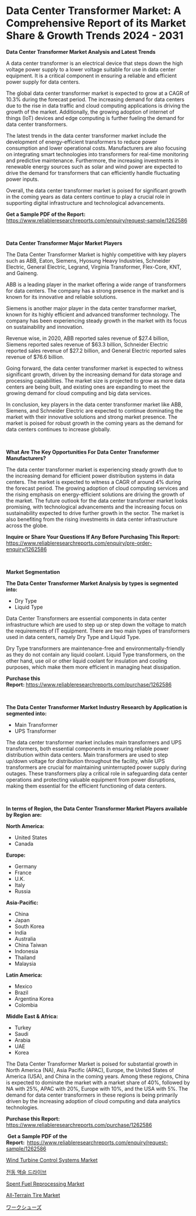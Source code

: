 <p><h1>Data Center Transformer Market: A Comprehensive Report of its Market Share & Growth Trends 2024 - 2031</h1></p><p><strong>Data Center Transformer Market Analysis and Latest Trends</strong></p>
<p><p>A data center transformer is an electrical device that steps down the high voltage power supply to a lower voltage suitable for use in data center equipment. It is a critical component in ensuring a reliable and efficient power supply for data centers.</p><p>The global data center transformer market is expected to grow at a CAGR of 10.3% during the forecast period. The increasing demand for data centers due to the rise in data traffic and cloud computing applications is driving the growth of the market. Additionally, the growing adoption of internet of things (IoT) devices and edge computing is further fueling the demand for data center transformers.</p><p>The latest trends in the data center transformer market include the development of energy-efficient transformers to reduce power consumption and lower operational costs. Manufacturers are also focusing on integrating smart technologies into transformers for real-time monitoring and predictive maintenance. Furthermore, the increasing investments in renewable energy sources such as solar and wind power are expected to drive the demand for transformers that can efficiently handle fluctuating power inputs.</p><p>Overall, the data center transformer market is poised for significant growth in the coming years as data centers continue to play a crucial role in supporting digital infrastructure and technological advancements.</p></p>
<p><strong>Get a Sample PDF of the Report:&nbsp;</strong> <a href="https://www.reliableresearchreports.com/enquiry/request-sample/1262586">https://www.reliableresearchreports.com/enquiry/request-sample/1262586</a></p>
<p>&nbsp;</p>
<p><strong>Data Center Transformer Major Market Players</strong></p>
<p><p>The Data Center Transformer Market is highly competitive with key players such as ABB, Eaton, Siemens, Hyosung Heavy Industries, Schneider Electric, General Electric, Legrand, Virginia Transformer, Flex-Core, KNT, and Gaineng. </p><p>ABB is a leading player in the market offering a wide range of transformers for data centers. The company has a strong presence in the market and is known for its innovative and reliable solutions.</p><p>Siemens is another major player in the data center transformer market, known for its highly efficient and advanced transformer technology. The company has been experiencing steady growth in the market with its focus on sustainability and innovation.</p><p>Revenue wise, in 2020, ABB reported sales revenue of $27.4 billion, Siemens reported sales revenue of $63.3 billion, Schneider Electric reported sales revenue of $27.2 billion, and General Electric reported sales revenue of $76.6 billion.</p><p>Going forward, the data center transformer market is expected to witness significant growth, driven by the increasing demand for data storage and processing capabilities. The market size is projected to grow as more data centers are being built, and existing ones are expanding to meet the growing demand for cloud computing and big data services.</p><p>In conclusion, key players in the data center transformer market like ABB, Siemens, and Schneider Electric are expected to continue dominating the market with their innovative solutions and strong market presence. The market is poised for robust growth in the coming years as the demand for data centers continues to increase globally.</p></p>
<p>&nbsp;</p>
<p><strong>What Are The Key Opportunities For Data Center Transformer Manufacturers?</strong></p>
<p><p>The data center transformer market is experiencing steady growth due to the increasing demand for efficient power distribution systems in data centers. The market is expected to witness a CAGR of around 4% during the forecast period. The growing adoption of cloud computing services and the rising emphasis on energy-efficient solutions are driving the growth of the market. The future outlook for the data center transformer market looks promising, with technological advancements and the increasing focus on sustainability expected to drive further growth in the sector. The market is also benefiting from the rising investments in data center infrastructure across the globe.</p></p>
<p><strong>Inquire or Share Your Questions If Any Before Purchasing This Report:</strong> <a href="https://www.reliableresearchreports.com/enquiry/pre-order-enquiry/1262586">https://www.reliableresearchreports.com/enquiry/pre-order-enquiry/1262586</a></p>
<p>&nbsp;</p>
<p><strong>Market Segmentation</strong></p>
<p><strong>The Data Center Transformer Market Analysis by types is segmented into:</strong></p>
<p><ul><li>Dry Type</li><li>Liquid Type</li></ul></p>
<p><p>Data Center Transformers are essential components in data center infrastructure which are used to step up or step down the voltage to match the requirements of IT equipment. There are two main types of transformers used in data centers, namely Dry Type and Liquid Type. </p><p>Dry Type transformers are maintenance-free and environmentally-friendly as they do not contain any liquid coolant. Liquid Type transformers, on the other hand, use oil or other liquid coolant for insulation and cooling purposes, which make them more efficient in managing heat dissipation.</p></p>
<p><strong>Purchase this Report:&nbsp;</strong><a href="https://www.reliableresearchreports.com/purchase/1262586">https://www.reliableresearchreports.com/purchase/1262586</a></p>
<p>&nbsp;</p>
<p><strong>The Data Center Transformer Market Industry Research by Application is segmented into:</strong></p>
<p><ul><li>Main Transformer</li><li>UPS Transformer</li></ul></p>
<p><p>The data center transformer market includes main transformers and UPS transformers, both essential components in ensuring reliable power distribution within data centers. Main transformers are used to step up/down voltage for distribution throughout the facility, while UPS transformers are crucial for maintaining uninterrupted power supply during outages. These transformers play a critical role in safeguarding data center operations and protecting valuable equipment from power disruptions, making them essential for the efficient functioning of data centers.</p></p>
<p>&nbsp;</p>
<p><strong>In terms of Region, the Data Center Transformer Market Players available by Region are:</strong></p>
<p>
    <p> <strong> North America: </strong>
        <ul>
            <li>United States</li>
            <li>Canada</li>
        </ul>
        </p> 
    <p> <strong> Europe: </strong>
        <ul>
            <li>Germany</li>
            <li>France</li>
            <li>U.K.</li>
            <li>Italy</li>
            <li>Russia</li>
        </ul>
        </p> 
    <p> <strong> Asia-Pacific: </strong>
        <ul>
            <li>China</li>
            <li>Japan</li>
            <li>South Korea</li>
            <li>India</li>
            <li>Australia</li>
            <li>China Taiwan</li>
            <li>Indonesia</li>
            <li>Thailand</li>
            <li>Malaysia</li>
        </ul>
        </p> 
    <p> <strong> Latin America: </strong>
        <ul>
            <li>Mexico</li>
            <li>Brazil</li>
            <li>Argentina Korea</li>
            <li>Colombia</li>
        </ul>
        </p> 
    <p> <strong> Middle East & Africa: </strong>
        <ul>
            <li>Turkey</li>
            <li>Saudi</li>
            <li>Arabia</li>
            <li>UAE</li>
            <li>Korea</li>
        </ul>
    </p>
    </p>
<p><p>The Data Center Transformer Market is poised for substantial growth in North America (NA), Asia Pacific (APAC), Europe, the United States of America (USA), and China in the coming years. Among these regions, China is expected to dominate the market with a market share of 40%, followed by NA with 25%, APAC with 20%, Europe with 10%, and the USA with 5%. The demand for data center transformers in these regions is being primarily driven by the increasing adoption of cloud computing and data analytics technologies.</p></p>
<p><strong>Purchase this Report: </strong><a href="https://www.reliableresearchreports.com/purchase/1262586">https://www.reliableresearchreports.com/purchase/1262586</a></p>
<p>&nbsp;<strong>Get a Sample PDF of the Report:&nbsp;&nbsp;</strong><a href="https://www.reliableresearchreports.com/enquiry/request-sample/1262586">https://www.reliableresearchreports.com/enquiry/request-sample/1262586</a></p>
<p><strong></strong></p>
<p><p><a href="https://github.com/jsmusil/Market-Research-Report-List-2/blob/main/wind-turbine-control-systems-market.md">Wind Turbine Control Systems Market</a></p><p><a href="https://github.com/iansanftyord09878/Market-Research-Report-List-1/blob/main/887019614884.md">전동 액슬 드라이브</a></p><p><a href="https://github.com/yemakinde/Market-Research-Report-List-2/blob/main/spent-fuel-reprocessing-market.md">Spent Fuel Reprocessing Market</a></p><p><a href="https://issuu.com/reportprime-2/docs/all-terrain-tire-market-size-2030.pptx">All-Terrain Tire Market</a></p><p><a href="https://github.com/cnnriuez22368/Market-Research-Report-List-1/blob/main/845176616083.md">ワークシューズ</a></p></p>